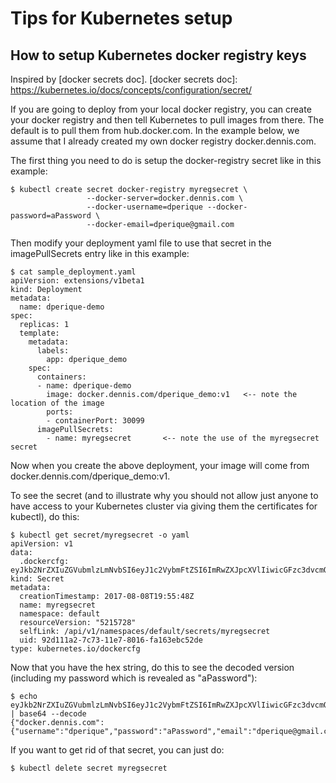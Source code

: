 # Tips for Kubernetes setup

## How to setup Kubernetes docker registry keys

Inspired by [docker secrets doc].
[docker secrets doc]: https://kubernetes.io/docs/concepts/configuration/secret/

If you are going to deploy from your local docker registry, you can create your docker registry
and then tell Kubernetes to pull images from there.  The default is to pull them from hub.docker.com.
In the example below, we assume that I already created my own docker registry docker.dennis.com.

The first thing you need to do is setup the docker-registry secret like in this example:
```
$ kubectl create secret docker-registry myregsecret \
                 --docker-server=docker.dennis.com \
                 --docker-username=dperique --docker-password=aPassword \
                 --docker-email=dperique@gmail.com
```

Then modify your deployment yaml file to use that secret in the imagePullSecrets entry like in
this example:

```
$ cat sample_deployment.yaml 
apiVersion: extensions/v1beta1
kind: Deployment
metadata:
  name: dperique-demo
spec:
  replicas: 1
  template:
    metadata:
      labels:
        app: dperique_demo
    spec:
      containers:
      - name: dperique-demo
        image: docker.dennis.com/dperique_demo:v1   <-- note the location of the image
        ports:
        - containerPort: 30099
      imagePullSecrets:
        - name: myregsecret       <-- note the use of the myregsecret secret
```

Now when you create the above deployment, your image will come from docker.dennis.com/dperique_demo:v1.

To see the secret (and to illustrate why you should not allow just anyone to have access to your
Kubernetes cluster via giving them the certificates for kubectl), do this:
```
$ kubectl get secret/myregsecret -o yaml
apiVersion: v1
data:
  .dockercfg: eyJkb2NrZXIuZGVubmlzLmNvbSI6eyJ1c2VybmFtZSI6ImRwZXJpcXVlIiwicGFzc3dvcmQiOiJhUGFzc3dvcmQiLCJlbWFpbCI6ImRwZXJpcXVlQGdtYWlsLmNvbSIsImF1dGgiOiJaSEJsY21seGRXVTZZVkJoYzNOM2IzSmsifX0=
kind: Secret
metadata:
  creationTimestamp: 2017-08-08T19:55:48Z
  name: myregsecret
  namespace: default
  resourceVersion: "5215728"
  selfLink: /api/v1/namespaces/default/secrets/myregsecret
  uid: 92d111a2-7c73-11e7-8016-fa163ebc52de
type: kubernetes.io/dockercfg
```

Now that you have the hex string, do this to see the decoded version (including my password which is revealed as "aPassword"):
```
$ echo eyJkb2NrZXIuZGVubmlzLmNvbSI6eyJ1c2VybmFtZSI6ImRwZXJpcXVlIiwicGFzc3dvcmQiOiJhUGFzc3dvcmQiLCJlbWFpbCI6ImRwZXJpcXVlQGdtYWlsLmNvbSIsImF1dGgiOiJaSEJsY21seGRXVTZZVkJoYzNOM2IzSmsifX0= | base64 --decode
{"docker.dennis.com":{"username":"dperique","password":"aPassword","email":"dperique@gmail.com","auth":"ZHBlcmlxdWU6YVBhc3N3b3Jk"}}`
```

If you want to get rid of that secret, you can just do:
```
$ kubectl delete secret myregsecret
```

